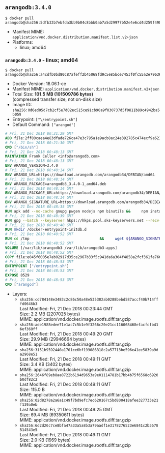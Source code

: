 ## `arangodb:3.4.0`

```console
$ docker pull arangodb@sha256:5dfb32b7ebfda3bb9b04c8bbb0ab7a5d29977b52e4e6cd4d259f498722d0ceff
```

-	Manifest MIME: `application/vnd.docker.distribution.manifest.list.v2+json`
-	Platforms:
	-	linux; amd64

### `arangodb:3.4.0` - linux; amd64

```console
$ docker pull arangodb@sha256:a4cdfb0bd80c87afeff2b45068fd9c5e85bce7453f0fc55a2e796366a62c7832
```

-	Docker Version: 18.06.1-ce
-	Manifest MIME: `application/vnd.docker.distribution.manifest.v2+json`
-	Total Size: **101.5 MB (101509786 bytes)**  
	(compressed transfer size, not on-disk size)
-	Image ID: `sha256:0d6ed05d7cb2cf5e7d02ec515ce91cb90a9f030737d5f0811b89c4942ba5b059`
-	Entrypoint: `["\/entrypoint.sh"]`
-	Default Command: `["arangod"]`

```dockerfile
# Fri, 21 Dec 2018 00:21:29 GMT
ADD file:2ff00caea4e83dfade726ca47e3c795a1e9acb8ac24e392785c474ecf9a621f2 in / 
# Fri, 21 Dec 2018 00:21:30 GMT
CMD ["/bin/sh"]
# Fri, 21 Dec 2018 00:48:13 GMT
MAINTAINER Frank Celler <info@arangodb.com>
# Fri, 21 Dec 2018 00:48:13 GMT
ENV ARANGO_VERSION=3.4.0
# Fri, 21 Dec 2018 00:48:14 GMT
ENV ARANGO_URL=https://download.arangodb.com/arangodb34/DEBIAN/amd64
# Fri, 21 Dec 2018 00:48:14 GMT
ENV ARANGO_PACKAGE=arangodb3_3.4.0-1_amd64.deb
# Fri, 21 Dec 2018 00:48:14 GMT
ENV ARANGO_PACKAGE_URL=https://download.arangodb.com/arangodb34/DEBIAN/amd64/arangodb3_3.4.0-1_amd64.deb
# Fri, 21 Dec 2018 00:48:14 GMT
ENV ARANGO_SIGNATURE_URL=https://download.arangodb.com/arangodb34/DEBIAN/amd64/arangodb3_3.4.0-1_amd64.deb.asc
# Fri, 21 Dec 2018 00:48:35 GMT
RUN apk add --no-cache gnupg pwgen nodejs npm binutils &&     npm install -g foxx-cli &&     rm -rf /root/.npm
# Fri, 21 Dec 2018 00:48:39 GMT
RUN gpg --batch --keyserver hkps://hkps.pool.sks-keyservers.net --recv-keys CD8CB0F1E0AD5B52E93F41E7EA93F5E56E751E9B
# Fri, 21 Dec 2018 00:48:40 GMT
RUN mkdir /docker-entrypoint-initdb.d
# Fri, 21 Dec 2018 00:48:52 GMT
RUN cd /tmp                                &&     wget ${ARANGO_SIGNATURE_URL}           &&     wget ${ARANGO_PACKAGE_URL}             &&     gpg --verify ${ARANGO_PACKAGE}.asc     &&     ar x ${ARANGO_PACKAGE} data.tar.gz     &&     tar -C / -x -z -f data.tar.gz          &&     sed -ri         -e 's!127\.0\.0\.1!0.0.0.0!g'         -e 's!^(file\s*=).*!\1 -!'         -e 's!^\s*uid\s*=.*!!'         /etc/arangodb3/arangod.conf        &&     echo chgrp 0 /var/lib/arangodb3 /var/lib/arangodb3-apps &&     echo chmod 775 /var/lib/arangodb3 /var/lib/arangodb3-apps &&     rm -f ${ARANGO_PACKAGE}* data.tar.gz
# Fri, 21 Dec 2018 00:48:52 GMT
VOLUME [/var/lib/arangodb3 /var/lib/arangodb3-apps]
# Fri, 21 Dec 2018 00:48:52 GMT
COPY file:e045f6005e7ab02917d35ce2967b33f5c941da6a304f4858a2fcf361fe766895 in /entrypoint.sh 
# Fri, 21 Dec 2018 00:48:53 GMT
ENTRYPOINT ["/entrypoint.sh"]
# Fri, 21 Dec 2018 00:48:53 GMT
EXPOSE 8529
# Fri, 21 Dec 2018 00:48:53 GMT
CMD ["arangod"]
```

-	Layers:
	-	`sha256:cd784148e3483c2c86c50a48e535302ab0288bebd587accf40b714fffd0646b3`  
		Last Modified: Fri, 21 Dec 2018 00:23:44 GMT  
		Size: 2.2 MB (2207025 bytes)  
		MIME: application/vnd.docker.image.rootfs.diff.tar.gzip
	-	`sha256:ade1988edee71e1ac7c5b1e9f3266c20e21cc116068468efacfcfb416ef360ff`  
		Last Modified: Fri, 21 Dec 2018 00:49:20 GMT  
		Size: 29.9 MB (29946664 bytes)  
		MIME: application/vnd.docker.image.rootfs.diff.tar.gzip
	-	`sha256:3151b9592440a1701ce6bf199086318c2a57713be596e41ee5839a9da2968e51`  
		Last Modified: Fri, 21 Dec 2018 00:49:11 GMT  
		Size: 3.4 KB (3402 bytes)  
		MIME: application/vnd.docker.image.rootfs.diff.tar.gzip
	-	`sha256:2646f89eb8aa0722b6194d9653a9e01114781b17bb4b75f6568c6920b0df82c2`  
		Last Modified: Fri, 21 Dec 2018 00:49:11 GMT  
		Size: 115.0 B  
		MIME: application/vnd.docker.image.rootfs.diff.tar.gzip
	-	`sha256:02d8278a2a6a1c49f7bd9efc7ec620167c5bd800418afee327733e21f139a0eb`  
		Last Modified: Fri, 21 Dec 2018 00:49:25 GMT  
		Size: 69.4 MB (69350611 bytes)  
		MIME: application/vnd.docker.image.rootfs.diff.tar.gzip
	-	`sha256:6d2d20c7ce8bfa47a33a5a8b3a79aadf1e3178276523e6841c2b3678514543e5`  
		Last Modified: Fri, 21 Dec 2018 00:49:11 GMT  
		Size: 2.0 KB (1969 bytes)  
		MIME: application/vnd.docker.image.rootfs.diff.tar.gzip
